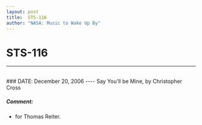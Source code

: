 ```yaml
---
layout: post
title:  STS-116
author: "NASA: Music to Wake Up By"
---
```


# STS-116
----
<br/>
### DATE: December 20, 2006
----
Say You'll be Mine, by Christopher Cross

##### Comment:
* for Thomas Reiter.
